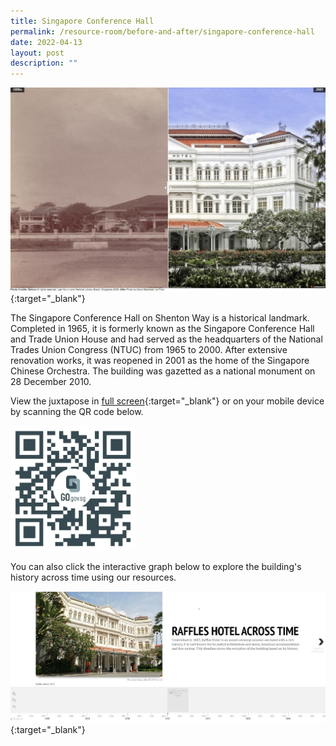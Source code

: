 ```yaml
---
title: Singapore Conference Hall
permalink: /resource-room/before-and-after/singapore-conference-hall
date: 2022-04-13
layout: post
description: ""
---
```

[![Alt text for image on Isomer site](/images/before-after-image-raffles-hotel.jpg)](https://go.gov.sg/iyjja0){:target="_blank"}

The Singapore Conference Hall on Shenton Way is a historical landmark. Completed in 1965, it is formerly known as the Singapore Conference Hall and Trade Union House and had served as the headquarters of the National Trades Union Congress (NTUC) from 1965 to 2000. After extensive renovation works, it was reopened in 2001 as the home of the Singapore Chinese Orchestra. The building was gazetted as a national monument on 28 December 2010.

View the juxtapose in [full screen](https://go.gov.sg/iyjja0){:target="_blank"} or on your mobile device by scanning the QR code below.

<img src="/images/qr-code-beforeafter-raffles-hotel-qr.png" alt="qr-code-beforeafter-raffles-hotel" style="width:200px;" />

You can also click the interactive graph below to explore the building's history across time using our resources.

[![Alt text for image on Isomer site](/images/raffles-hotel-sample-timeline.jpg)](https://cdn.knightlab.com/libs/timeline3/latest/embed/index.html?source=1TAiR9JxuuWD3JpALf_VtUt1EWRaWIphEwpwRgjm8uc8&font=Default&lang=en&initial_zoom=2&height=650){:target="_blank"}